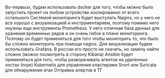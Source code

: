 Во-первызх, будем использовать docker для того, чтобы можно было запустить проект на любом устройстве изолированно от всего остального 
Системой мониторинга будет выступать Nagios, но у него не все хорошо с визуализацией и инструментарием, поэтому помимо него ннужны еще инструменты
Prometheus. У него отличная база данных для хранения временных рядов и он очень гибок в плане мониторинга. Поэтому он будет применяться для того чтобы мониторить то, что было бы сложно мониторить при помощи nagios.
Для визуализации будем использовать Grafana. В россии его просто не скачать, но замену найти сложно (можно посмотреть в сторону Kibana)
Ansible будет применяться для того, чтобы разворачивать агентов на удаленных хостах (nrpe)
Kubernetis для управления кластерами
Snort или Suricata для обнаружения атак
Отправка алертов в ТГ
